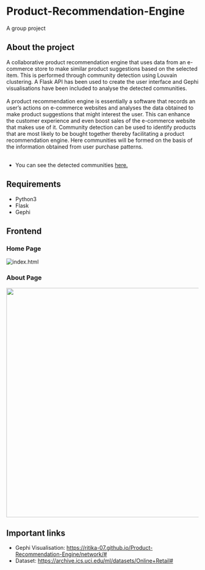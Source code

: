 # Product-Recommendation-Engine
A group project
## About the project
A collaborative product recommendation engine that uses data from an e-commerce store to make similar product suggestions based on the selected item. This is performed through community detection using Louvain clustering. A Flask API has been used to create the user interface and Gephi visualisations have been included to analyse the detected communities.
<br>
<br>
A product recommendation engine is essentially a software that records an user’s actions on e-commerce websites and analyses the data obtained to make 
product suggestions that might interest the user. This can enhance the customer experience and even boost sales of the e-commerce website that makes use of it. 
Community detection can be used to identify products that are most likely to be bought together thereby facilitating a product recommendation engine. 
Here communities will be formed on the basis of the information obtained from user purchase patterns.
<br> <br>
- You can see the detected communities [here.](https://ritika-07.github.io/Product-Recommendation-Engine/network/#)
## Requirements
- Python3
- Flask
- Gephi

## Frontend
### Home Page
![index.html](https://github.com/ritika-07/Product-Recommendation-Engine/blob/master/index.gif)
### About Page
<img src="https://github.com/ritika-07/Product-Recommendation-Engine/blob/master/about.png" width=600>

## Important links
- Gephi Visualisation: https://ritika-07.github.io/Product-Recommendation-Engine/network/#
- Dataset: https://archive.ics.uci.edu/ml/datasets/Online+Retail#
